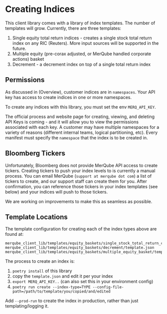 # Creating Indices

This client library comes with a library of index templates.
The number of templates will grow.
Currently, there are three templates:

1. Single equity total return indices - creates a single stock total return index on any RIC (Reuters). More input sources will be supported in the future.
1. Multiple equity (pre-corax adjusted, or MerQube handled corporate actions) basket
1. Decrement - a decrement index on top of a single total return index

## Permissions
As discussed in (Overview), customer indices are in `namespaces`.
Your API key has access to create indices in one or more namespaces.

To create any indices with this library, you must set the env `MERQ_API_KEY`.

The official process and website page for creating, viewing, and deleting API Keys is coming - and it will allow you to view the permissions associated with each key.
A customer may have multiple namespaces for a variety of reasons (different internal teams, logical partitioning, etc).
Every manifest must specify the `namespace` that the index is to be created in.

## Bloomberg Tickers
Unfortunately, Bloomberg does not provide MerQube API access to create tickers. Creating tickers to push your index levels to is currently a manual process.
You can email MerQube (`support at merqube dot com`) a list of tickers to create, and our support staff can create them for you.
After confirmation, you can reference those tickers in your index templates (see below) and your indices will push to those tickers.

We are working on improvements to make this as seamless as possible.

## Template Locations

The template configuration for creating each of the index types above are found at:

    merqube_client_lib/templates/equity_baskets/single_stock_total_return_corax/template.json
    merqube_client_lib/templates/equity_baskets/decrement/template.json
    merqube_client_lib/templates/equity_baskets/multiple_equity_basket/template.json

The process to create an index is:

1. `poetry install` of this library
1. copy the `template.json` and edit it per your index
1. `export MERQ_API_KEY..`  (can also set this in your environment config)
1. `poetry run create --index-type=TYPE --config-file-path=/path/to/template/you/copied/and/edited`

Add `--prod-run` to create the index in production, rather than just templating/logging it.
